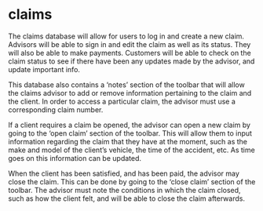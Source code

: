 # claims
The claims database will allow for users to log in and create a new claim. 
Advisors will be able to sign in and edit the claim as well as its status. They will also be able to make payments.
Customers will be able to check on the claim status to see if there have been any updates made by the advisor, and update important info.

This database also contains a ‘notes’ section of the toolbar that will allow the claims advisor to add or remove information pertaining to the claim and the client. In order to access a particular claim, the advisor must use a corresponding claim number.
	
If a client requires a claim be opened, the advisor can open a new claim by going to the ‘open claim’ section of the toolbar. This will allow them to input information regarding the claim that they have at the moment, such as the make and model of the client’s vehicle, the time of the accident, etc. As time goes on this information can be updated.

When the client has been satisfied, and has been paid, the advisor may close the claim. This can be done by going to the ‘close claim’ section of the toolbar. The advisor must note the conditions in which the claim closed, such as how the client felt, and will be able to close the claim afterwards.
